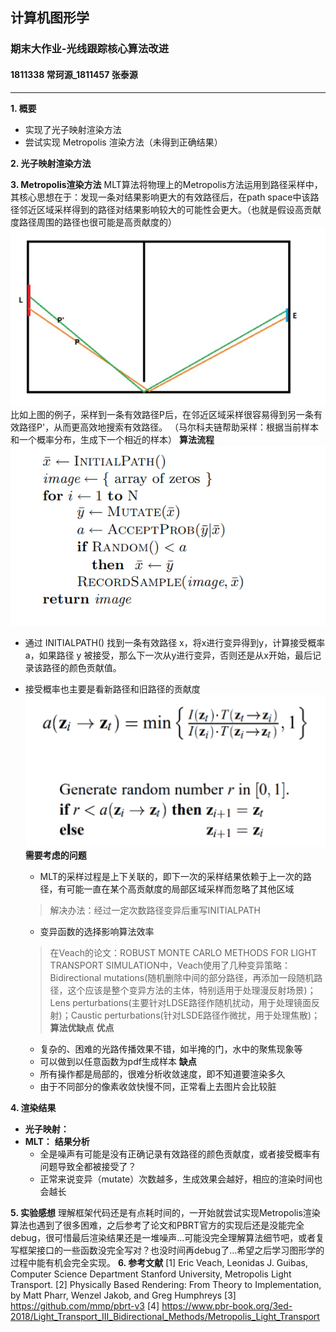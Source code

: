 ## 计算机图形学

### 期末大作业-光线跟踪核心算法改进
#### 1811338 常珂源_1811457 张泰源

---

**1. 概要**
- 实现了光子映射渲染方法
- 尝试实现 Metropolis 渲染方法（未得到正确结果）

**2. 光子映射渲染方法**

**3. Metropolis渲染方法**
    MLT算法将物理上的Metropolis方法运用到路径采样中，其核心思想在于：发现一条对结果影响更大的有效路径后，在path space中该路径邻近区域采样得到的路径对结果影响较大的可能性会更大。（也就是假设高贡献度路径周围的路径也很可能是高贡献度的）
    ![1](report/1.png)
    比如上图的例子，采样到一条有效路径P后，在邻近区域采样很容易得到另一条有效路径P'，从而更高效地搜索有效路径。
    （马尔科夫链帮助采样：根据当前样本和一个概率分布，生成下一个相近的样本）
    **算法流程**
    ![2](report/2.png)
 - 通过 INITIALPATH() 找到一条有效路径 x，将x进行变异得到y，计算接受概率 a，如果路径 y 被接受，那么下一次从y进行变异，否则还是从x开始，最后记录该路径的颜色贡献值。
  
 - 接受概率也主要是看新路径和旧路径的贡献度
    ![3](report/3.png)
    **需要考虑的问题**
    - MLT的采样过程是上下关联的，即下一次的采样结果依赖于上一次的路径，有可能一直在某个高贡献度的局部区域采样而忽略了其他区域
    > 解决办法：经过一定次数路径变异后重写INITIALPATH
    - 变异函数的选择影响算法效率
    > 在Veach的论文：ROBUST MONTE CARLO METHODS FOR LIGHT TRANSPORT SIMULATION中，Veach使用了几种变异策略：Bidirectional mutations(随机删除中间的部分路径，再添加一段随机路径，这个应该是整个变异方法的主体，特别适用于处理漫反射场景)；Lens perturbations(主要针对LDSE路径作随机扰动，用于处理镜面反射)；Caustic perturbations(针对LSDE路径作微扰，用于处理焦散)；
    **算法优缺点**
    **优点**
    - 复杂的、困难的光路传播效果不错，如半掩的门，水中的聚焦现象等
    - 可以做到以任意函数为pdf生成样本
    **缺点**
    - 所有操作都是局部的，很难分析收敛速度，即不知道要渲染多久
    - 由于不同部分的像素收敛快慢不同，正常看上去图片会比较脏

**4. 渲染结果**
- **光子映射：**
- **MLT：**
  **结果分析**
  - 全是噪声有可能是没有正确记录有效路径的颜色贡献度，或者接受概率有问题导致全都被接受了？
  - 正常来说变异（mutate）次数越多，生成效果会越好，相应的渲染时间也会越长


**5. 实验感想**
  理解框架代码还是有点耗时间的，一开始就尝试实现Metropolis渲染算法也遇到了很多困难，之后参考了论文和PBRT官方的实现后还是没能完全debug，很可惜最后渲染结果还是一堆噪声...可能没完全理解算法细节吧，或者复写框架接口的一些函数没完全写对？也没时间再debug了...希望之后学习图形学的过程中能有机会完全实现。
**6. 参考文献**
[1] Eric Veach, Leonidas J. Guibas, Computer Science Department Stanford University, Metropolis Light Transport.
[2] Physically Based Rendering: From Theory to Implementation, by Matt Pharr, Wenzel Jakob, and Greg Humphreys
[3] https://github.com/mmp/pbrt-v3
[4] https://www.pbr-book.org/3ed-2018/Light_Transport_III_Bidirectional_Methods/Metropolis_Light_Transport

